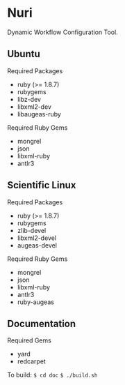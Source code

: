 Nuri
====

Dynamic Workflow Configuration Tool.


Ubuntu
------
Required Packages
- ruby (>= 1.8.7)
- rubygems
- libz-dev
- libxml2-dev
- libaugeas-ruby

Required Ruby Gems
- mongrel
- json
- libxml-ruby
- antlr3

Scientific Linux
----------------
Required Packages
- ruby (>= 1.8.7)
- rubygems
- zlib-devel
- libxml2-devel
- augeas-devel

Required Ruby Gems
- mongrel
- json
- libxml-ruby
- antlr3
- ruby-augeas

Documentation
-------------
Required Gems
- yard
- redcarpet

To build:
	`$ cd doc`
	`$ ./build.sh`
